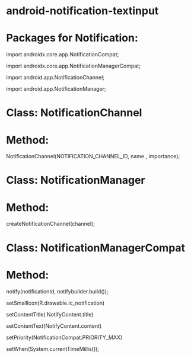 # android-notification-textinput

# Packages for Notification:

import androidx.core.app.NotificationCompat;

import androidx.core.app.NotificationManagerCompat;

import android.app.NotificationChannel;

import android.app.NotificationManager;


# Class: NotificationChannel
# Method: 
NotificationChannel(NOTIFICATION_CHANNEL_ID, name , importance);

# Class: NotificationManager
# Method: 
createNotificationChannel(channel);

# Class: NotificationManagerCompat
# Method: 
notify(notificationId, notifybuilder.build());

setSmallIcon(R.drawable.ic_notification)

setContentTitle( NotifyContent.title)

setContentText(NotifyContent.content)

setPriority(NotificationCompat.PRIORITY_MAX)

setWhen(System.currentTimeMillis());


